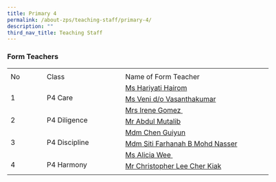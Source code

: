 ```yaml
---
title: Primary 4
permalink: /about-zps/teaching-staff/primary-4/
description: ""
third_nav_title: Teaching Staff
---
```

###  **Form Teachers**
<table style="border-collapse:
 collapse;width:457pt" width="610" cellspacing="0" cellpadding="0" border="0"><colgroup><col style="mso-width-source:userset;mso-width-alt:2742;width:56pt" width="75"> <col style="mso-width-source:userset;mso-width-alt:6582;width:135pt" width="180"> <col style="mso-width-source:userset;mso-width-alt:12982;width:266pt" width="355"></colgroup><tbody><tr style="mso-height-source:userset;height:6.0pt" height="8"><td style="height:6.0pt;width:56pt" width="75" class="xl66" height="8"></td><td style="width:135pt" width="180"></td><td style="width:266pt" width="355"></td></tr><tr style="height:15.75pt" height="21"><td style="height:15.75pt;width:56pt" width="75" class="xl68" height="21">No</td><td style="border-left:none;width:135pt" width="180" class="xl67">Class</td><td style="border-left:none;width:266pt" width="355" class="xl67">Name of Form Teacher</td></tr><tr style="height:15.75pt" height="21"><td style="height:31.5pt;width:56pt" width="75" class="xl69" height="42" rowspan="2">
<br>1</td><td style="width:135pt" width="180" class="xl70" rowspan="2">
<br>P4 Care</td><td style="border-top:none" class="xl71"><a href="mailto:hariyati_hairom@moe.edu.sg">Ms Hariyati Hairom</a></td></tr><tr style="height:15.75pt" height="21"><td style="height:15.75pt;border-top:none" class="xl71" height="21"><a href="mailto:veni_vasanthakumar@moe.edu.sg">Ms Veni d/o Vasanthakumar</a></td></tr><tr style="height:15.75pt" height="21"><td style="height:31.5pt;width:56pt" width="75" class="xl69" height="42" rowspan="2">
<br>2</td><td style="width:135pt" width="180" class="xl70" rowspan="2">
<br>P4 Diligence</td><td style="border-top:none" class="xl71"><a href="mailto:zacharias_irene_hilda@moe.edu.sg">Mrs Irene Gomez<span style="mso-spacerun:yes">&nbsp;</span></a></td></tr><tr style="height:15.75pt" height="21"><td style="height:15.75pt;border-top:none" class="xl71" height="21"><a href="mailto:abdul_mutalib_ab_rahaman@moe.edu.sg">Mr Abdul Mutalib</a></td></tr><tr style="height:15.75pt" height="21"><td style="height:31.5pt;width:56pt" width="75" class="xl69" height="42" rowspan="2">
<br>3</td><td style="width:135pt" width="180" class="xl70" rowspan="2">
<br>P4 Discipline</td><td style="border-top:none" class="xl71"><a href="mailto:chen_guiyun@moe.edu.sg">Mdm Chen Guiyun</a></td></tr><tr style="height:15.75pt" height="21"><td style="height:15.75pt;border-top:none" class="xl71" height="21"><a href="mailto:siti_farhanah_mohamed_nass@moe.edu.sg">Mdm Siti Farhanah B Mohd Nasser</a></td></tr><tr style="height:15.75pt" height="21"><td style="height:31.5pt;width:56pt" width="75" class="xl69" height="42" rowspan="2">
<br>4</td><td style="width:135pt" width="180" class="xl70" rowspan="2">
<br>P4 Harmony</td><td style="border-top:none" class="xl71"><a href="mailto:alicia_wee_su_ping@moe.edu.sg">Ms Alicia Wee<span style="mso-spacerun:yes">&nbsp;</span></a></td></tr><tr style="height:15.75pt" height="21"><td style="height:15.75pt;border-top:none" class="xl71" height="21"><a href="mailto:lee_cher_kiak@moe.edu.sg">Mr Christopher Lee Cher Kiak</a></td></tr><tr style="mso-height-source:userset;height:4.5pt" height="6"><td style="height:4.5pt" class="xl66" height="6"></td><td></td><td></td></tr></tbody></table>